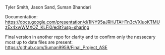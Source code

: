 Tyler Smith, 
Jason Sand, 
Suman Bhandari

Documentation: 
https://docs.google.com/presentation/d/1lNY95aJRHJTAHTn3cVXluoKTMUzEx4xwWMXOZ_KLFi0/edit?usp=sharing

Final version in another repo for clarity and to confirm only the nessecary most up to date files are present:
https://github.com/Suman9959/Final_Project_ASE
